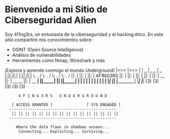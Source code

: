 # Bienvenido a mi Sitio de Ciberseguridad Alien
Soy 4f1ng3rs, un entusiasta de la ciberseguridad y el hacking ético. En este sitio compartiré mis conocimientos sobre:

- OSINT (Open Source Intelligence)
- Análisis de vulnerabilidades
- Herramientas como Nmap, Wireshark y más

¡Explora y aprende conmigo el mundo Underground!
                 |>>>                    |>>>
                 |                        |
            _  _|_  _                _  _|_  _
           |;|_|;|_|;|              |;|_|;|_|;|
           \\.    .  /              \\.    .  /
            \\:  .  /                \\:  .  /
             ||:   |                  ||:   |
             ||:   |     4F1NG3RS     ||:   |
             ||:   |                  ||:   |
             ||:   |                  ||:   |
          __ ||:   | __            __ ||:   | __
     ____|  ||_____|  |__________|  ||_____|  |____
    |     |  |     |  |          |  |     |  |     |
    |_____|  |_____|  |__________|  |_____|  |_____|
       (3)       (3)          (3)       (3)       (3)
       
          4 F 1 N G 3 R S   U N D E R G R O U N D  

       [ ACCESS GRANTED ]               [ SYS ENGAGED ]
      -----------------------------------------------
       || || || || || || || || || || || || || || || ||
      -----------------------------------------------

         Where the data flows in shadows unseen...
          Connecting... Exploiting... Surviving...
